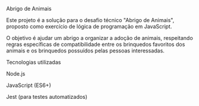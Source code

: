 Abrigo de Animais

Este projeto é a solução para o desafio técnico "Abrigo de Animais", proposto como exercício de lógica de programação em JavaScript.

O objetivo é ajudar um abrigo a organizar a adoção de animais, respeitando regras específicas de compatibilidade entre os brinquedos favoritos dos animais e os brinquedos possuídos pelas pessoas interessadas.

Tecnologias utilizadas

Node.js

JavaScript (ES6+)

Jest (para testes automatizados)

